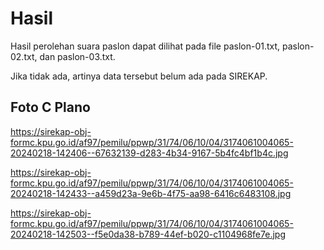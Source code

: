 # Hasil

Hasil perolehan suara paslon dapat dilihat pada file paslon-01.txt, paslon-02.txt, dan paslon-03.txt.

Jika tidak ada, artinya data tersebut belum ada pada SIREKAP.

## Foto C Plano

https://sirekap-obj-formc.kpu.go.id/af97/pemilu/ppwp/31/74/06/10/04/3174061004065-20240218-142406--67632139-d283-4b34-9167-5b4fc4bf1b4c.jpg

https://sirekap-obj-formc.kpu.go.id/af97/pemilu/ppwp/31/74/06/10/04/3174061004065-20240218-142433--a459d23a-9e6b-4f75-aa98-6416c6483108.jpg

https://sirekap-obj-formc.kpu.go.id/af97/pemilu/ppwp/31/74/06/10/04/3174061004065-20240218-142503--f5e0da38-b789-44ef-b020-c1104968fe7e.jpg
